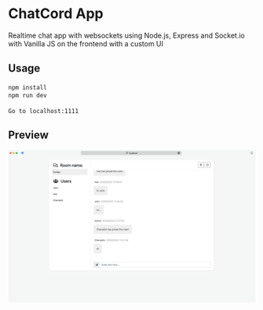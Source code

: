 # ChatCord App
Realtime chat app with websockets using Node.js, Express and Socket.io with Vanilla JS on the frontend with a custom UI

## Usage
```
npm install
npm run dev

Go to localhost:1111
```
## Preview
![Screenshot](./app/src/assets/images/preview.png)
